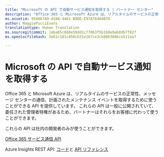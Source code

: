 ```yaml
---
title: "Microsoft の API で自動サービス通知を取得する | パートナー センター"
description: "Office 365 と Microsoft Azure は、リアルタイムのサービスの正常性、メッセージ センターの通信、計画されたメンテナンス イベントを取得するために使うことができる API を提供しています。"
ms.assetid: 950867A9-458A-4461-B9DD-E97A76404B7D
author: MaggiePucciEvans
translationtype: Human Translation
ms.sourcegitcommit: 14ba85c868e59dd1c77063f5b1b0e9ab8db7f82f
ms.openlocfilehash: 3e61c181c450cb31e167ce3cb8063886ce521aa7

---
```


# Microsoft の API で自動サービス通知を取得する


Office 365 と Microsoft Azure は、リアルタイムのサービスの正常性、メッセージ センターの通信、計画されたメンテナンス イベントを取得するために使うことができる API を提供しています。 これらの API は一般に公開されていて、委任された管理者特権があるため、パートナーはそれらをお客様に代わって使うことができます。

これらの API は社内の開発者のみが使うことができます。

[Office 365 サービス通信 API](http://go.microsoft.com/fwlink/p/?LinkId=616899)

Azure Insights REST API: [コード](http://go.microsoft.com/fwlink/p/?LinkId=617299)と [API リファレンス](http://go.microsoft.com/fwlink/p/?LinkId=617300)

 

 






<!--HONumber=Nov16_HO4-->


